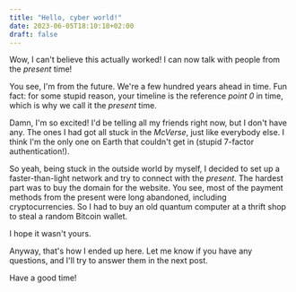 ```yaml
---
title: "Hello, cyber world!"
date: 2023-06-05T18:10:18+02:00
draft: false
---
```


Wow, I can't believe this actually worked!
I can now talk with people from the _present_ time!

You see, I'm from the future.
We're a few hundred years ahead in time.
Fun fact: for some stupid reason, your timeline is the reference _point 0_ in time,
    which is why we call it the _present_ time.

Damn, I'm so excited! I'd be telling all my friends right now, but I don't have
any. The ones I had got all stuck in the _McVerse_, just like everybody else.
I think I'm the only one on Earth that couldn't get in (stupid 7-factor
    authentication!).

So yeah, being stuck in the outside world by myself, I decided to set up a
faster-than-light network and try to connect with the _present_. The hardest
part was to buy the domain for the website. You see, most of the payment methods from the
present were long abandoned, including cryptocurrencies. So I had to buy an old
quantum computer at a thrift shop to steal a random Bitcoin wallet.

I hope it wasn't yours.

Anyway, that's how I ended up here.
Let me know if you have any questions, and
I'll try to answer them in the next post.

Have a good time!
